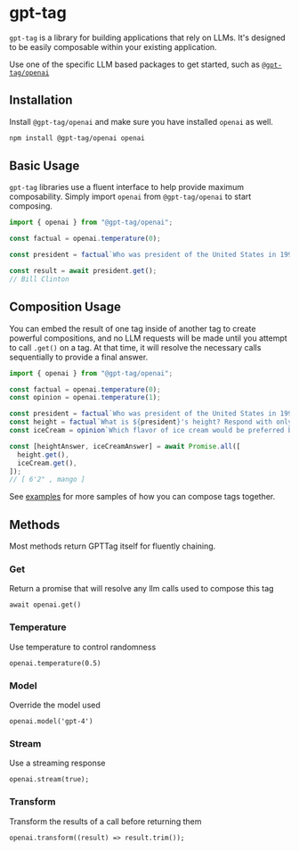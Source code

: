 # gpt-tag

`gpt-tag` is a library for building applications that rely on LLMs. It's designed to be easily composable within your existing application.

Use one of the specific LLM based packages to get started, such as [`@gpt-tag/openai`](./packages/openai/README.md)

## Installation

Install `@gpt-tag/openai` and make sure you have installed `openai` as well.

```bash
npm install @gpt-tag/openai openai
```

## Basic Usage

`gpt-tag` libraries use a fluent interface to help provide maximum composability. Simply import `openai` from `@gpt-tag/openai` to start composing.

```typescript
import { openai } from "@gpt-tag/openai";

const factual = openai.temperature(0);

const president = factual`Who was president of the United States in 1997`;

const result = await president.get();
// Bill Clinton
```

## Composition Usage

You can embed the result of one tag inside of another tag to create powerful compositions, and no LLM requests will be
made until you attempt to call `.get()` on a tag. At that time, it will resolve the necessary calls sequentially to
provide a final answer.

```typescript
import { openai } from "@gpt-tag/openai";

const factual = openai.temperature(0);
const opinion = openai.temperature(1);

const president = factual`Who was president of the United States in 1997? Respond with only their name`;
const height = factual`What is ${president}'s height? Respond with only the height. Format: D'D"`;
const iceCream = opinion`Which flavor of ice cream would be preferred by ${president}? Choose only one. Guess if you don't know. Format: <flavor>`;

const [heightAnswer, iceCreamAnswer] = await Promise.all([
  height.get(),
  iceCream.get(),
]);
// [ 6'2" , mango ]
```

See [examples](./packages/openai) for more samples of how you can compose tags together.

## Methods

Most methods return GPTTag itself for fluently chaining.

### Get

Return a promise that will resolve any llm calls used to compose this tag

```
await openai.get()
```

### Temperature

Use temperature to control randomness

```
openai.temperature(0.5)
```

### Model

Override the model used

```
openai.model('gpt-4')
```

### Stream

Use a streaming response

```
openai.stream(true);
```

### Transform

Transform the results of a call before returning them

```
openai.transform((result) => result.trim());
```
